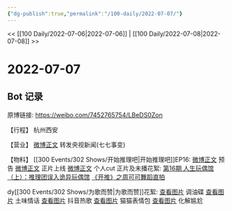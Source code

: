 ```yaml
---
{"dg-publish":true,"permalink":"/100-daily/2022-07-07/"}
---
```



<< [[100 Daily/2022-07-06\|2022-07-06]] | [[100 Daily/2022-07-08\|2022-07-08]] >>

# 2022-07-07

## Bot 记录

原博链接: https://weibo.com/7452765754/LBeDS0Zon

【行程】
杭州西安

【营业】
[微博正文](https://m.weibo.cn/1736988591/4788384469621580) 转发央视新闻(七七事变)

【物料】
[[300 Events/302 Shows/开始推理吧\|开始推理吧]]EP16:
[微博正文](https://m.weibo.cn/2162247381/4788535129278826) 预告
[微博正文](https://m.weibo.cn/2162247381/4788650984867840) 正片上线
[微博正文](https://m.weibo.cn/1371117067/4788677945328358) 个人cut
正片及未播花絮:
[第16期 人生玩偶馆（上）：推理团误入诡异玩偶馆](https://weibo.cn/sinaurl?u=https%3A%2F%2Fv.qq.com%2Fx%2Fcover%2Fmzc00200ynivua7%2Fm0043mgsin4.html)
[《开推》之周可可舞蹈直拍](https://weibo.cn/sinaurl?u=https%3A%2F%2Fm.v.qq.com%2Fx%2Fm%2Fplay%3Fvid%3Dd0043swado1%26cid%3Dmzc002005gtun1o%26url_from%3Dshare%26second_share%3D0%26share_from%3Dsina) ​​​

dy[[300 Events/302 Shows/为歌而赞\|为歌而赞]]花絮:
[查看图片](https://wx2.sinaimg.cn/large/0088n2Pggy1h3yrmbfxjij30u01hdn0x.jpg) 调油碟
[查看图片](https://wx1.sinaimg.cn/large/0088n2Pggy1h3yrnlr98qj30u01hd41y.jpg) 土味情话
[查看图片](https://wx2.sinaimg.cn/large/0088n2Pggy1h3yrny82nxj30u01hd424.jpg) 抖音热歌
[查看图片](https://wx1.sinaimg.cn/large/0088n2Pggy1h3yro3urdrj30u01hd0w8.jpg) 猫猫表情包
[查看图片](https://wx1.sinaimg.cn/large/0088n2Pggy1h3yro8bky1j30u01hdtcu.jpg) 化解尴尬
